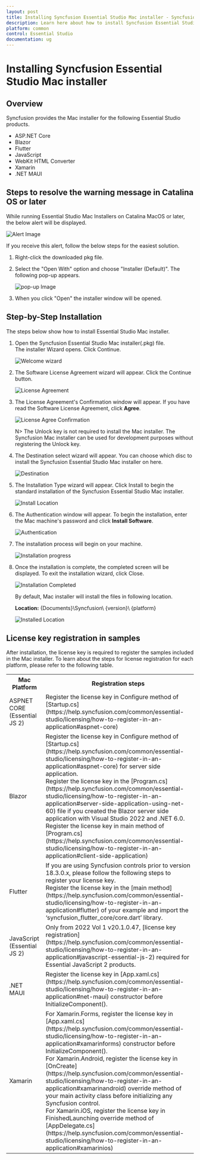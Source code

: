 ```yaml
---
layout: post
title: Installing Syncfusion Essential Studio Mac installer - Syncfusion
description: Learn here about how to install Syncfusion Essential Studio Mac installer after downloading from our Syncfusion website.
platform: common
control: Essential Studio
documentation: ug
---
```


# Installing Syncfusion Essential Studio Mac installer

## Overview

Syncfusion provides the Mac installer for the following Essential Studio products.

* ASP.NET Core
* Blazor
* Flutter
* JavaScript
* WebKit HTML Converter
* Xamarin
* .NET MAUI


## Steps to resolve the warning message in Catalina OS or later

   While running Essential Studio Mac Installers on Catalina MacOS or later, the below alert will be displayed.

   ![Alert Image](images/Mac_Catalina_MacOS_Alert1.png)  
     
   If you receive this alert, follow the below steps for the easiest solution.   

   1.	Right-click the downloaded pkg file.
   2.	Select the "Open With" option and choose "Installer (Default)". The following pop-up appears.

		![pop-up Image](images/Mac_Catalina_MacOS_Alert2.png)

   3.	When you click "Open" the installer window will be opened.

## Step-by-Step Installation

The steps below show how to install Essential Studio Mac installer. 

1. Open the Syncfusion Essential Studio Mac installer(.pkg) file. The installer Wizard opens. Click Continue.

   ![Welcome wizard](images/Mac_Installer1.png)
   

2. The Software License Agreement wizard will appear. Click the Continue button.

   ![License Agreement](images/Mac_Installer2.png)   
   

3. The License Agreement's Confirmation window will appear. If you have read the Software License Agreement, click **Agree**.

   ![License Agree Confirmation](images/Mac_Installer3.png)
   
   N> The Unlock key is not required to install the Mac installer. The Syncfusion Mac installer can be used for development purposes without registering the Unlock key.


4. The Destination select wizard will appear. You can choose which disc to install the Syncfusion Essential Studio Mac installer on here.

   ![Destination](images/Mac_Installer5.png)

5. The Installation Type wizard will appear. Click Install to begin the standard installation of the Syncfusion Essential Studio Mac installer.

   ![Install Location](images/Mac_Installer6.png)

6. The Authentication window will appear. To begin the installation, enter the Mac machine's password and click **Install Software**.

   ![Authentication](images/Mac_Installer7.png)

7. The installation process will begin on your machine. 
   
   ![Installation progress](images/Mac_Installer8.png)
   
8. Once the installation is complete, the completed screen will be displayed. To exit the installation wizard, click Close. 

   ![Installation Completed](images/Mac_Installer9.png)
   
   By default, Mac installer will install the files in following location.

   **Location:** {Documents}\Syncfusion\ {version}\ {platform}
   
   ![Installed Location](images/Mac_Installer10.png)

## License key registration in samples

After installation, the license key is required to register the samples included in the Mac installer. To learn about the steps for license registration for each platform, please refer to the following table.

<table>
<tr>
<th>Mac Platform</th>
<th>Registration steps</th>
</tr>
<tr>
<td>ASPNET CORE (Essential JS 2)</td>
<td>Register the license key in Configure method of [Startup.cs](https://help.syncfusion.com/common/essential-studio/licensing/how-to-register-in-an-application#aspnet-core)</td>
</tr>
<tr>
<td>Blazor</td>
<td>Register the license key in Configure method of [Startup.cs](https://help.syncfusion.com/common/essential-studio/licensing/how-to-register-in-an-application#aspnet-core) for server side application.<br />Register the license key in the [Program.cs](https://help.syncfusion.com/common/essential-studio/licensing/how-to-register-in-an-application#server-side-application-using-net-60) file if you created the Blazor server side application with Visual Studio 2022 and .NET 6.0.<br />Register the license key in main method of [Program.cs](https://help.syncfusion.com/common/essential-studio/licensing/how-to-register-in-an-application#client-side-application)</td>
</tr>
<tr>
<td>Flutter</td>
<td>If you are using Syncfusion controls prior to version 18.3.0.x, please follow the following steps to register your license key.<br />Register the license key in the [main method](https://help.syncfusion.com/common/essential-studio/licensing/how-to-register-in-an-application#flutter) of your example and import the ‘syncfusion_flutter_core/core.dart’ library.</td>
</tr>
<tr>
<td>JavaScript (Essential JS 2)</td>
<td>Only from 2022 Vol 1 v20.1.0.47, [license key registration](https://help.syncfusion.com/common/essential-studio/licensing/how-to-register-in-an-application#javascript-essential-js-2) required for Essential JavaScript 2 products.</td>
</tr>
<tr>
<td>.NET MAUI</td>
<td>Register the license key in [App.xaml.cs](https://help.syncfusion.com/common/essential-studio/licensing/how-to-register-in-an-application#net-maui) constructor before InitializeComponent().</td>
</tr>
<tr>
<td>Xamarin</td>
<td>For Xamarin.Forms, register the license key in [App.xaml.cs](https://help.syncfusion.com/common/essential-studio/licensing/how-to-register-in-an-application#xamarinforms) constructor before InitializeComponent().<br />For Xamarin.Android, register the license key in [OnCreate](https://help.syncfusion.com/common/essential-studio/licensing/how-to-register-in-an-application#xamarinandroid) override method of your main activity class before initializing any Syncfusion control.<br />For Xamarin.iOS, register the license key in FinishedLaunching override method of [AppDelegate.cs](https://help.syncfusion.com/common/essential-studio/licensing/how-to-register-in-an-application#xamarinios)</td>
</tr></table>